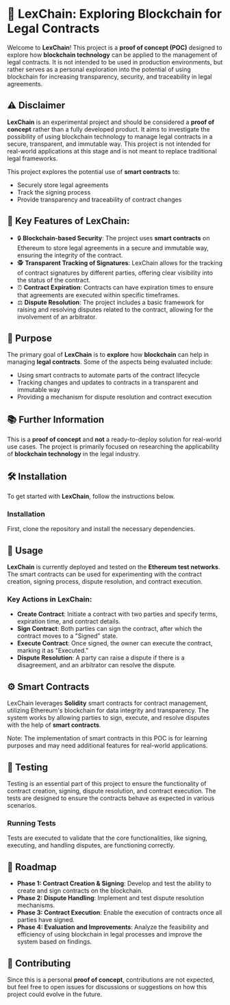 # 📝 LexChain: Exploring Blockchain for Legal Contracts

Welcome to **LexChain**! This project is a **proof of concept (POC)** designed to explore how **blockchain technology** can be applied to the management of legal contracts. It is not intended to be used in production environments, but rather serves as a personal exploration into the potential of using blockchain for increasing transparency, security, and traceability in legal agreements.

## ⚠️ Disclaimer

**LexChain** is an experimental project and should be considered a **proof of concept** rather than a fully developed product. It aims to investigate the possibility of using blockchain technology to manage legal contracts in a secure, transparent, and immutable way. This project is not intended for real-world applications at this stage and is not meant to replace traditional legal frameworks.

This project explores the potential use of **smart contracts** to:
- Securely store legal agreements
- Track the signing process
- Provide transparency and traceability of contract changes

## 🌟 Key Features of LexChain:

* 🔒 **Blockchain-based Security**: The project uses **smart contracts** on Ethereum to store legal agreements in a secure and immutable way, ensuring the integrity of the contract.
* 🕵️ **Transparent Tracking of Signatures**: LexChain allows for the tracking of contract signatures by different parties, offering clear visibility into the status of the contract.
* ⏰ **Contract Expiration**: Contracts can have expiration times to ensure that agreements are executed within specific timeframes.
* ⚖️ **Dispute Resolution**: The project includes a basic framework for raising and resolving disputes related to the contract, allowing for the involvement of an arbitrator.

## 📝 Purpose

The primary goal of **LexChain** is to **explore** how **blockchain** can help in managing **legal contracts**. Some of the aspects being evaluated include:

- Using smart contracts to automate parts of the contract lifecycle
- Tracking changes and updates to contracts in a transparent and immutable way
- Providing a mechanism for dispute resolution and contract execution

## 📚 Further Information

This is a **proof of concept** and **not** a ready-to-deploy solution for real-world use cases. The project is primarily focused on researching the applicability of **blockchain technology** in the legal industry.



## 🛠️ Installation

To get started with **LexChain**, follow the instructions below.

### Installation

First, clone the repository and install the necessary dependencies.

## 📜 Usage

**LexChain** is currently deployed and tested on the **Ethereum test networks**. The smart contracts can be used for experimenting with the contract creation, signing process, dispute resolution, and contract execution.

### Key Actions in LexChain:
- **Create Contract**: Initiate a contract with two parties and specify terms, expiration time, and contract details.
- **Sign Contract**: Both parties can sign the contract, after which the contract moves to a "Signed" state.
- **Execute Contract**: Once signed, the owner can execute the contract, marking it as "Executed."
- **Dispute Resolution**: A party can raise a dispute if there is a disagreement, and an arbitrator can resolve the dispute.

## ⚙️ Smart Contracts

LexChain leverages **Solidity** smart contracts for contract management, utilizing Ethereum's blockchain for data integrity and transparency. The system works by allowing parties to sign, execute, and resolve disputes with the help of **smart contracts**.

Note: The implementation of smart contracts in this POC is for learning purposes and may need additional features for real-world applications.

## 🧪 Testing

Testing is an essential part of this project to ensure the functionality of contract creation, signing, dispute resolution, and contract execution. The tests are designed to ensure the contracts behave as expected in various scenarios.

### Running Tests

Tests are executed to validate that the core functionalities, like signing, executing, and handling disputes, are functioning correctly.

## 📜 Roadmap

- **Phase 1: Contract Creation & Signing**: Develop and test the ability to create and sign contracts on the blockchain.
- **Phase 2: Dispute Handling**: Implement and test dispute resolution mechanisms.
- **Phase 3: Contract Execution**: Enable the execution of contracts once all parties have signed.
- **Phase 4: Evaluation and Improvements**: Analyze the feasibility and efficiency of using blockchain in legal processes and improve the system based on findings.

## 🤝 Contributing

Since this is a personal **proof of concept**, contributions are not expected, but feel free to open issues for discussions or suggestions on how this project could evolve in the future.
